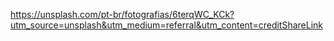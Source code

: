 https://unsplash.com/pt-br/fotografias/6terqWC_KCk?utm_source=unsplash&utm_medium=referral&utm_content=creditShareLink